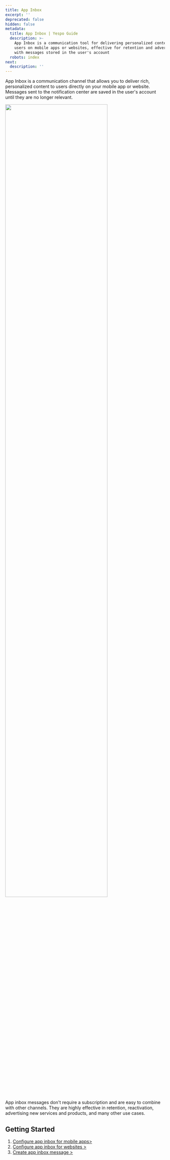 ```yaml
---
title: App Inbox
excerpt: ''
deprecated: false
hidden: false
metadata:
  title: App Inbox | Yespo Guide
  description: >-
    App Inbox is a communication tool for delivering personalized content to
    users on mobile apps or websites, effective for retention and advertising,
    with messages stored in the user's account
  robots: index
next:
  description: ''
---
```

App Inbox is a communication channel that allows you to deliver rich, personalized content to users directly on your mobile app or website. Messages sent to the notification center are saved in the user's account until they are no longer relevant.

<Image align="center" width="80% " src="https://files.readme.io/6c47515-appinbox_example.gif" />

App inbox messages don't require a subscription and are easy to combine with other channels. They are highly effective in retention, reactivation, advertising new services and products, and many other use cases.

## Getting Started

1. [Configure app inbox for mobile apps>](https://docs.yespo.io/docs/app-inbox-for-mobile-apps)
2. [Configure app inbox for websites >](https://docs.yespo.io/docs/how-to-set-up-integration-for-app-inbox)
3. [Create app inbox message >](https://docs.yespo.io/docs/how-create-app-inbox-messages)
